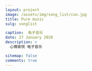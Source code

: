 ```yaml
---
layout: project
image: /assets/img/song_list/cun.jpg
title: Pure music
sulg: songlist

caption:  电子音乐
date: 27 January 2020
description: >
  心情愉悦 电子音乐

sitemap: false
comments: true
---
```


<script type='text/javascript' src='/assets/aplayer/jquery.min.js'></script>


<!-- <script type='text/javascript' src='https://api88.net/api/play/js/?id=4139958112&type=songlist&music=qqmusic&listMaxHeight=500'></script> -->
<script>
    $(document).ready(function () {
        if(location.href.indexOf("#reloaded")==-1){
            location.href=location.href+"#reloaded";
            location.reload();
        }
    });

    $("head").append("<link>");
    var css = $("head").children(":last");
    css.attr({
        rel: "stylesheet",
        type: "text/css",
        href: "/assets/aplayer/APlayer.min.css"
    });
    document.write('<div id="aplayer"></div>');
    $.getScript('/assets/aplayer/APlayer.min.js', function () {
        $.ajax({
            type: "GET",
            url:'/assets/js/pure_music.json',
            dataType: 'json',
            success: function (result) {
                var ap = new APlayer({
                    element: document.getElementById('aplayer'),
                    lrcType: 3,
                    volume: 1,
                    mutex: true,
                    fixed: false,
                    theme: '#32CD32',
                    autoplay: false,
                    order: 'list',
                    listFolded:false,
                    audio: result.Body,
                });
            }
        });
    });
</script>